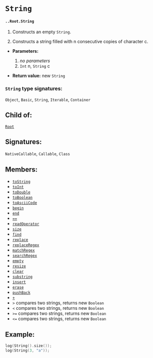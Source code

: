 # `String`

#### `..Root.String`

1. Constructs an empty `String`.

2. Constructs a string filled with n consecutive copies of character c.

* **Parameters:**

    1. _no parameters_
    2. `Int` n, `String` c

* **Return value:** new `String`

### `String` type signatures:

`Object`, `Basic`, `String`, `Iterable`, `Container`

## Child of:

[`Root`](docs..Root.md)

## Signatures:

`NativeCallable`, `Callable`, `Class`

## Members:
- [`toString`](docs..Root.String.toString.md)
- [`toInt`](docs..Root.String.toInt.md)
- [`toDouble`](docs..Root.String.toDouble.md)
- [`toBoolean`](docs..Root.String.toBoolean.md)
- [`toAsciiCode`](docs..Root.String.toAsciiCode.md)
- [`begin`](docs..Root.String.begin.md)
- [`end`](docs..Root.String.end.md)
- [`==`](docs..Root.String.==.md)
- [`readOperator`](docs..Root.String.readOperator.md)
- [`size`](docs..Root.String.size.md)
- [`find`](docs..Root.String.find.md)
- [`replace`](docs..Root.String.replace.md)
- [`replaceRegex`](docs..Root.String.replaceRegex.md)
- [`matchRegex`](docs..Root.String.matchRegex.md)
- [`searchRegex`](docs..Root.String.searchRegex.md)
- [`empty`](docs..Root.String.empty.md)
- [`resize`](docs..Root.String.resize.md)
- [`clear`](docs..Root.String.clear.md)
- [`substring`](docs..Root.String.substring.md)
- [`insert`](docs..Root.String.insert.md)
- [`erase`](docs..Root.String.erase.md)
- [`pushBack`](docs..Root.String.pushBack.md)
- [`+`](docs..Root.String.+.md)
- `>` compares two strings, returns new `Boolean`
- `<` compares two strings, returns new `Boolean`
- `>=` compares two strings, returns new `Boolean`
- `<=` compares two strings, returns new `Boolean`


## Example:



```c
log(String().size());
log(String(3, "a"));
```